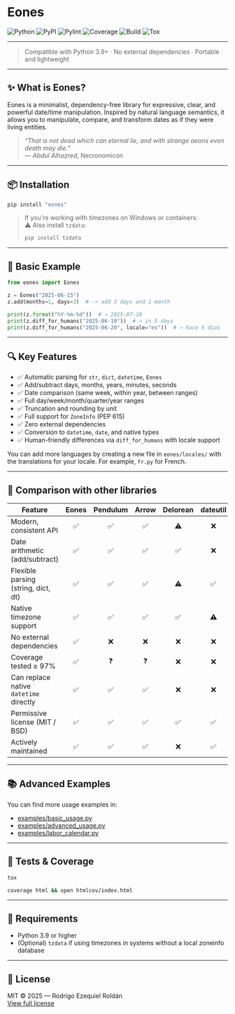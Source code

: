 # Eones
![Python](https://img.shields.io/badge/Python-3.9+-yellow?style=for-the-badge&logo=python)
![PyPI](https://img.shields.io/pypi/v/eones?style=for-the-badge)
![Pylint](https://img.shields.io/badge/pylint-10.00-green?style=for-the-badge)
![Coverage](https://img.shields.io/badge/Coverage-100%25-red?style=for-the-badge)
![Build](https://img.shields.io/badge/Build-manual-green?style=for-the-badge)
![Tox](https://img.shields.io/badge/Tested%20tox-yellowgreen?style=for-the-badge)

---

> Compatible with Python 3.9+ · No external dependencies · Portable and lightweight

---

## ✨ What is Eones?

Eones is a minimalist, dependency-free library for expressive, clear, and powerful date/time manipulation. Inspired by natural language semantics, it allows you to manipulate, compare, and transform dates as if they were living entities.

> *“That is not dead which can eternal lie, and with strange aeons even death may die.”*  
> — *Abdul Alhazred*, Necronomicon

---

## 📦 Installation

```bash
pip install "eones"
```

> If you're working with timezones on Windows or containers:  
> ⚠️ Also install `tzdata`:
> ```bash
> pip install tzdata
> ```

---

## 🧪 Basic Example

```python
from eones import Eones

z = Eones("2025-06-15")
z.add(months=1, days=3)  # -> add 3 days and 1 month

print(z.format("%Y-%m-%d"))  # → 2025-07-18
print(z.diff_for_humans("2025-06-10"))  # → in 5 days
print(z.diff_for_humans("2025-06-20", locale="es"))  # → hace 5 días
```

---

## 🔍 Key Features

- ✅ Automatic parsing for `str`, `dict`, `datetime`, `Eones`
- ✅ Add/subtract days, months, years, minutes, seconds
- ✅ Date comparison (same week, within year, between ranges)
- ✅ Full day/week/month/quarter/year ranges
- ✅ Truncation and rounding by unit
- ✅ Full support for `ZoneInfo` (PEP 615)
- ✅ Zero external dependencies
- ✅ Conversion to `datetime`, `date`, and native types
- ✅ Human-friendly differences via `diff_for_humans` with locale support

You can add more languages by creating a new file in `eones/locales/` with the
translations for your locale. For example, `fr.py` for French.

---

## 🧾 Comparison with other libraries

| Feature                                 | Eones | Pendulum | Arrow | Delorean | dateutil | pytz |
|-----------------------------------------|:-----:|:--------:|:-----:|:--------:|:--------:|:----:|
| Modern, consistent API                  | ✅    | ✅        | ✅    | ⚠️        | ❌        | ❌   |
| Date arithmetic (add/subtract)          | ✅    | ✅        | ✅    | ✅        | ❌        | ❌   |
| Flexible parsing (string, dict, dt)     | ✅    | ✅        | ✅    | ⚠️        | ✅        | ❌   |
| Native timezone support                 | ✅    | ✅        | ✅    | ✅        | ⚠️        | ✅   |
| No external dependencies                | ✅    | ❌        | ❌    | ❌        | ❌        | ❌   |
| Coverage tested ≥ 97%                   | ✅    | ❓        | ❓    | ❌        | ❌        | ❌   |
| Can replace native `datetime` directly  | ✅    | ✅        | ✅    | ❌        | ❌        | ❌   |
| Permissive license (MIT / BSD)          | ✅    | ✅        | ✅    | ✅        | ✅        | ✅   |
| Actively maintained                     | ✅    | ✅        | ✅    | ❌        | ✅        | ⚠️   |

---

## 📚 Advanced Examples

You can find more usage examples in:

- [examples/basic_usage.py](https://github.com/roldriel/eones/blob/master/examples/basic_usage.py)
- [examples/advanced_usage.py](https://github.com/roldriel/eones/blob/master/examples/advanced_usage.py)
- [examples/labor_calendar.py](https://github.com/roldriel/eones/blob/master/examples/labor_calendar.py)

---

## 🔧 Tests & Coverage

```bash
tox
```

```bash
coverage html && open htmlcov/index.html
```

---

## 📖 Requirements

- Python 3.9 or higher
- (Optional) `tzdata` if using timezones in systems without a local zoneinfo database

---

## 📝 License

MIT © 2025 — Rodrigo Ezequiel Roldán  
[View full license](https://github.com/roldriel/eones/blob/master/LICENSE.md)
